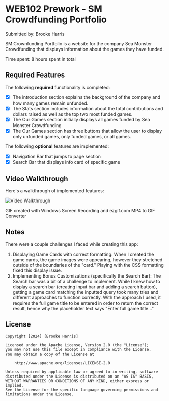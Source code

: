 # WEB102 Prework - SM Crowdfunding Portfolio

Submitted by: Brooke Harris

SM Crownfunding Portfolio is a website for the company Sea Monster Crowdfunding that displays information about the games they have funded.

Time spent: 8 hours spent in total

## Required Features

The following **required** functionality is completed:

* [x] The introduction section explains the background of the company and how many games remain unfunded.
* [x] The Stats section includes information about the total contributions and dollars raised as well as the top two most funded games.
* [x] The Our Games section initially displays all games funded by Sea Monster Crowdfunding
* [x] The Our Games section has three buttons that allow the user to display only unfunded games, only funded games, or all games.

The following **optional** features are implemented:

* [x] Navigation Bar that jumps to page section
* [x] Search Bar that displays info card of specific game

## Video Walkthrough

Here's a walkthrough of implemented features:

<img src='https://github.com/nicolesgetaway/Codepath_Web102_Prework/blob/main/SMCPdemogif.gif' title='Video Walkthrough' width='' alt='Video Walkthrough' />

GIF created with Windows Screen Recording and ezgif.com MP4 to GIF Converter

## Notes

There were a couple challenges I faced while creating this app:
1) Displaying Game Cards with correct formatting: When I created the game cards, the game images were appearing, however they stretched outside of the boundaries of the "card." Playing with the CSS formatting fixed this display issue.
2) Implementing Bonus Customizations (specifically the Search Bar): The Search bar was a bit of a challenge to implement. While I knew how to display a search bar (creating input bar and adding a search button), getting a game card matching the inputted query took many tries and different approaches to function correctly. With the approach I used, it requires the full game title to be entered in order to return the correct result, hence why the placeholder text says "Enter full game title..."

## License

    Copyright [2024] [Brooke Harris]

    Licensed under the Apache License, Version 2.0 (the "License");
    you may not use this file except in compliance with the License.
    You may obtain a copy of the License at

        http://www.apache.org/licenses/LICENSE-2.0

    Unless required by applicable law or agreed to in writing, software
    distributed under the License is distributed on an "AS IS" BASIS,
    WITHOUT WARRANTIES OR CONDITIONS OF ANY KIND, either express or implied.
    See the License for the specific language governing permissions and
    limitations under the License.
